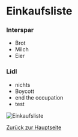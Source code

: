 ﻿# Einkaufsliste 

### Interspar
- Brot
- Milch
- Eier

### Lidl
- nichts
- Boycott
- end the occupation 
- test

![Einkaufsliste](https://images.twinkl.co.uk/tw1n/image/private/s--gRf-6w-C--/e_sharpen:100,q_auto:eco,w_1260/image_repo/f3/58/de-T-A-189-Eine-Einkaufsliste-erstellen-Aktivitaet_ver_1.jpeg)

[Zurück zur Hauptseite](index.md)

